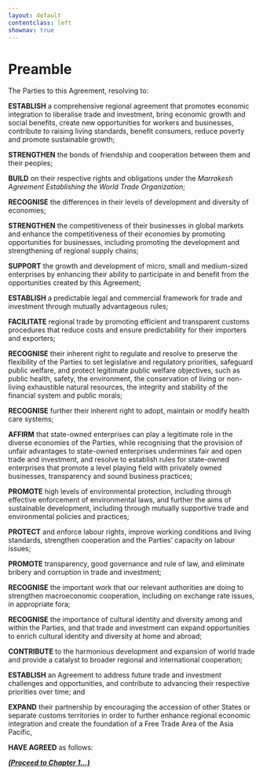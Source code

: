 ```yaml
---
layout: default
contentclass: left
shownav: true
---
```

# Preamble

The Parties to this Agreement, resolving to:

**ESTABLISH** a comprehensive regional agreement that promotes economic integration to liberalise trade and investment, bring economic growth and social benefits, create new opportunities for workers and businesses, contribute to raising living standards, benefit consumers, reduce poverty and promote sustainable growth;

**STRENGTHEN** the bonds of friendship and cooperation between them and their peoples;

**BUILD** on their respective rights and obligations under the _Marrakesh Agreement Establishing the World Trade Organization_;

**RECOGNISE** the differences in their levels of development and diversity of economies;

**STRENGTHEN** the competitiveness of their businesses in global markets and enhance the competitiveness of their economies by promoting opportunities for businesses, including promoting the development and strengthening of regional supply chains;

**SUPPORT** the growth and development of micro, small and medium-sized enterprises by enhancing their ability to participate in and benefit from the opportunities created by this Agreement;

**ESTABLISH** a predictable legal and commercial framework for trade and investment through mutually advantageous rules;

**FACILITATE** regional trade by promoting efficient and transparent customs procedures that reduce costs and ensure predictability for their importers and exporters;

**RECOGNISE** their inherent right to regulate and resolve to preserve the flexibility of the Parties to set legislative and regulatory priorities, safeguard public welfare, and protect legitimate public welfare objectives, such as public health, safety, the environment, the conservation of living or non-living exhaustible natural resources, the integrity and stability of the financial system and public morals;

**RECOGNISE** further their inherent right to adopt, maintain or modify health care systems;

**AFFIRM** that state-owned enterprises can play a legitimate role in the diverse economies of the Parties, while recognising that the provision of unfair advantages to state-owned enterprises undermines fair and open trade and investment, and resolve to establish rules for state-owned enterprises that promote a level playing field with privately owned businesses, transparency and sound business practices;

**PROMOTE** high levels of environmental protection, including through effective enforcement of environmental laws, and further the aims of sustainable development, including through mutually supportive trade and environmental policies and practices;

**PROTECT** and enforce labour rights, improve working conditions and living standards, strengthen cooperation and the Parties’ capacity on labour issues;

**PROMOTE** transparency, good governance and rule of law, and eliminate bribery and corruption in trade and investment;

**RECOGNISE** the important work that our relevant authorities are doing to strengthen macroeconomic cooperation, including on exchange rate issues, in appropriate fora;

**RECOGNISE** the importance of cultural identity and diversity among and within the Parties, and that trade and investment can expand opportunities to enrich cultural identity and diversity at home and abroad;

**CONTRIBUTE** to the harmonious development and expansion of world trade and provide a catalyst to broader regional and international cooperation;

**ESTABLISH** an Agreement to address future trade and investment challenges and opportunities, and contribute to advancing their respective priorities over time; and

**EXPAND** their partnership by encouraging the accession of other States or separate customs territories in order to further enhance regional economic integration and create the foundation of a Free Trade Area of the Asia Pacific,

**HAVE AGREED** as follows:

[**_(Proceed to Chapter 1...)_**](ch01.html)
